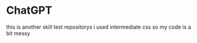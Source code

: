 # ChatGPT
this is another skill test repositorys i used intermediate css so my code is a bit messy 
